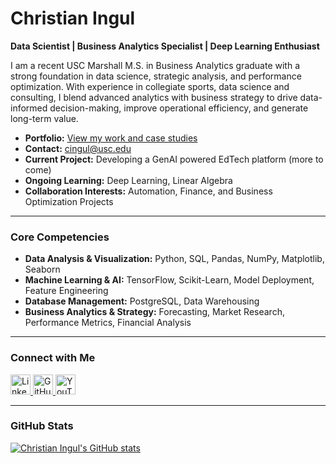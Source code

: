 # Christian Ingul
**Data Scientist | Business Analytics Specialist | Deep Learning Enthusiast**

I am a recent USC Marshall M.S. in Business Analytics graduate with a strong foundation in data science, strategic analysis, and performance optimization. With experience in collegiate sports, data science and consulting, I blend advanced analytics with business strategy to drive data-informed decision-making, improve operational efficiency, and generate long-term value.

- **Portfolio:** [View my work and case studies](https://christianingul.github.io/christian_ingul.github.io/)
- **Contact:** [cingul@usc.edu](mailto:christianingul@gmail.com)
- **Current Project:** Developing a GenAI powered EdTech platform (more to come)
- **Ongoing Learning:** Deep Learning, Linear Algebra
- **Collaboration Interests:** Automation, Finance, and Business Optimization Projects

---

### Core Competencies

- **Data Analysis & Visualization:** Python, SQL, Pandas, NumPy, Matplotlib, Seaborn  
- **Machine Learning & AI:** TensorFlow, Scikit-Learn, Model Deployment, Feature Engineering  
- **Database Management:** PostgreSQL, Data Warehousing  
- **Business Analytics & Strategy:** Forecasting, Market Research, Performance Metrics, Financial Analysis  

---

### Connect with Me

<p align="left">
  <a href="https://www.linkedin.com/in/cingul" target="_blank" rel="noreferrer">
    <img src="https://raw.githubusercontent.com/danielcranney/readme-generator/main/public/icons/socials/linkedin.svg" width="32" height="32" alt="LinkedIn" />
  </a>
  <a href="https://www.github.com/christianingul" target="_blank" rel="noreferrer">
    <img src="https://raw.githubusercontent.com/danielcranney/readme-generator/main/public/icons/socials/github.svg" width="32" height="32" alt="GitHub" />
  </a>
  <a href="https://www.youtube.com/@user-kc8yy1zk1l" target="_blank" rel="noreferrer">
    <img src="https://raw.githubusercontent.com/danielcranney/readme-generator/main/public/icons/socials/youtube.svg" width="32" height="32" alt="YouTube" />
  </a>
</p>

---

### GitHub Stats

<a href="http://www.github.com/christianingul"><img src="https://github-readme-stats.vercel.app/api?username=christianingul&show_icons=true&count_private=true&title_color=ffffff&text_color=ffffff&icon_color=ef4444&bg_color=27272a&hide_border=true&show_icons=true" alt="Christian Ingul's GitHub stats" /></a>




